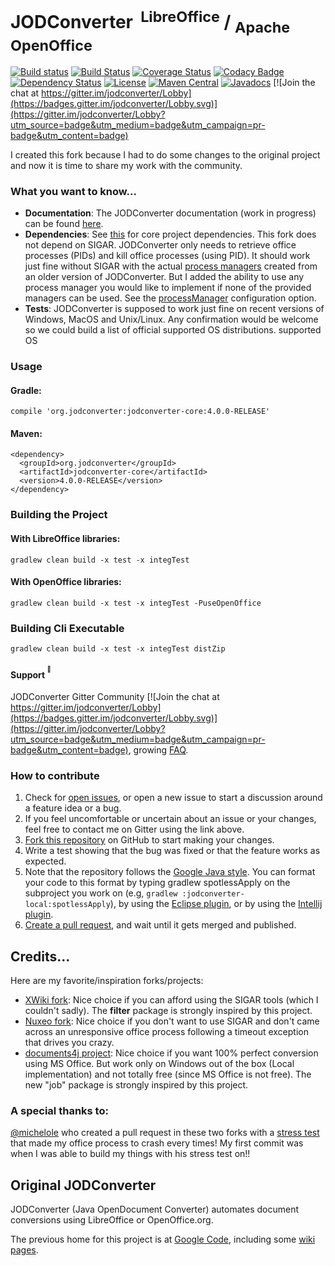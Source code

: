 # JODConverter&nbsp;<sup>&nbsp;LibreOffice</sup>&nbsp;/&nbsp;<sub>Apache OpenOffice</sub>

[![Build status](https://ci.appveyor.com/api/projects/status/mvn8oqr2m8xorslk?svg=true)](https://ci.appveyor.com/project/sbraconnier/jodconverter)
[![Build Status](https://travis-ci.org/sbraconnier/jodconverter.svg?branch=master)](https://travis-ci.org/sbraconnier/jodconverter)
[![Coverage Status](https://coveralls.io/repos/github/sbraconnier/jodconverter/badge.svg?branch=master)](https://coveralls.io/github/sbraconnier/jodconverter?branch=master)
[![Codacy Badge](https://api.codacy.com/project/badge/Grade/20f3adafce26439fb6f38a7767388944)](https://www.codacy.com/app/sbraconnier/jodconverter?utm_source=github.com&amp;utm_medium=referral&amp;utm_content=sbraconnier/jodconverter&amp;utm_campaign=Badge_Grade)
[![Dependency Status](https://www.versioneye.com/user/projects/596d252e6725bd000e2d8b3b/badge.svg?style=flat)](https://www.versioneye.com/user/projects/596d252e6725bd000e2d8b3b)
[![License](https://img.shields.io/badge/License-Apache%202.0-blue.svg)](https://opensource.org/licenses/Apache-2.0)
[![Maven Central](https://maven-badges.herokuapp.com/maven-central/org.jodconverter/jodconverter-core/badge.svg)](https://maven-badges.herokuapp.com/maven-central/org.jodconverter/jodconverter-core)
[![Javadocs](http://javadoc.io/badge/org.jodconverter/jodconverter-core.svg)](http://javadoc.io/doc/org.jodconverter/jodconverter-core)
[![Join the chat at https://gitter.im/jodconverter/Lobby](https://badges.gitter.im/jodconverter/Lobby.svg)](https://gitter.im/jodconverter/Lobby?utm_source=badge&utm_medium=badge&utm_campaign=pr-badge&utm_content=badge)

I created this fork because I had to do some changes to the original project and now it is time to share my work with the community.

### What you want to know...

- **Documentation**: The JODConverter documentation (work in progress) can be found [here](https://github.com/sbraconnier/jodconverter/wiki).
- **Dependencies**: See [this](https://maven-badges.herokuapp.com/maven-central/org.jodconverter/jodconverter-core) for core project dependencies. This fork does not depend on SIGAR. JODConverter only needs to retrieve office processes (PIDs) and kill office processes (using PID). It should work just fine without SIGAR with the actual [process managers](https://github.com/sbraconnier/jodconverter/tree/master/jodconverter-core/src/main/java/org/jodconverter/process) created from an older version of JODConverter. But I added the ability to use any process manager you would like to implement if none of the provided managers can be used. See the [processManager](https://github.com/sbraconnier/jodconverter/wiki/Configuration#capital_abcdprocessmanager) configuration option.
- **Tests**: JODConverter is supposed to work just fine on recent versions of Windows, MacOS and Unix/Linux. Any confirmation would be welcome so we could build a list of official supported OS distributions.
supported OS

### Usage

#### Gradle:
```Shell
compile 'org.jodconverter:jodconverter-core:4.0.0-RELEASE'
```

#### Maven:
```Shell
<dependency>
  <groupId>org.jodconverter</groupId>
  <artifactId>jodconverter-core</artifactId>
  <version>4.0.0-RELEASE</version>
</dependency>
```

### Building the Project

#### With LibreOffice libraries:
```Shell
gradlew clean build -x test -x integTest
```

#### With OpenOffice libraries:
```Shell
gradlew clean build -x test -x integTest -PuseOpenOffice
```

### Building Cli Executable

```Shell
gradlew clean build -x test -x integTest distZip
```

#### Support <sup><sup>:speech_balloon:</sup></sup>

JODConverter Gitter Community [![Join the chat at https://gitter.im/jodconverter/Lobby](https://badges.gitter.im/jodconverter/Lobby.svg)](https://gitter.im/jodconverter/Lobby?utm_source=badge&utm_medium=badge&utm_campaign=pr-badge&utm_content=badge), growing [FAQ](https://github.com/sbraconnier/jodconverter/wiki/FAQ).

### How to contribute

1. Check for [open issues](https://github.com/sbraconnier/jodconverter/issues), or open a new issue to start a discussion around a feature idea or a bug.
2. If you feel uncomfortable or uncertain about an issue or your changes, feel free to contact me on Gitter using the link above.
3. [Fork this repository](https://help.github.com/articles/fork-a-repo/) on GitHub to start making your changes.
4. Write a test showing that the bug was fixed or that the feature works as expected.
5. Note that the repository follows the [Google Java style](https://google.github.io/styleguide/javaguide.html). You can format your code to this format by typing gradlew spotlessApply on the subproject you work on (e.g, `gradlew :jodconverter-local:spotlessApply`), by using the [Eclipse plugin](https://github.com/google/google-java-format#eclipse), or by using the [Intellij plugin](https://github.com/google/google-java-format#intellij).
6. [Create a pull request](https://help.github.com/articles/creating-a-pull-request/), and wait until it gets merged and published.

## Credits...

Here are my favorite/inspiration forks/projects:

- [XWiki fork](https://github.com/xwiki/jodconverter): Nice choice if you can afford using the SIGAR tools (which I couldn't sadly). The **filter** package is strongly inspired by this project.
- [Nuxeo fork](https://github.com/nuxeo/jodconverter): Nice choice if you don't want to use SIGAR and don't came across an unresponsive office process following a timeout exception that drives you crazy.
- [documents4j project](https://github.com/documents4j/documents4j): Nice choice if you want 100% perfect conversion using MS Office. But work only on Windows out of the box (Local implementation) and not totally free (since MS Office is not free). The new "job" package is strongly inspired by this project.

### A special thanks to:

[@michelole](https://github.com/michelole) who created a pull request in these two forks with a [stress test](https://github.com/sbraconnier/jodconverter/blob/master/jodconverter-core/src/integTest/java/org/jodconverter/StressITest.java) that made my office process to crash every times! My first commit was when I was able to build my things with his stress test on!!  

## Original JODConverter

JODConverter (Java OpenDocument Converter) automates document conversions using LibreOffice or OpenOffice.org.

The previous home for this project is at [Google Code](http://code.google.com/p/jodconverter/),
including some [wiki pages](https://code.google.com/archive/p/jodconverter/wikis).
